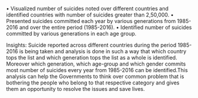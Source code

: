 
•	Visualized number of suicides noted over different countries and identified countries with number of suicides greater than 2,50,000.
•	Presented suicides committed each year by various generations from 1985-2016 and over the entire period (1985-2016).
•	Identified number of suicides committed by various generations in each age group.

Insights:
Suicide reported across different countries during the period 1985-2016 is being taken and analysis is done in such a way that which country tops the list and which generation tops the list as a whole is identified. Moreover which generation, which age-group and which gender commits most number of suicides every year from 1985-2016 can be identified.This analysis can help the Governments to think over common problem that is bothering the people who belong to that respective category and gives them an opportunity to resolve the issues and save lives.
